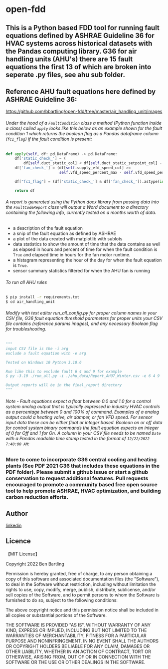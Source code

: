 # open-fdd

## This is a Python based FDD tool for running fault equations defined by ASHRAE Guideline 36 for HVAC systems across historical datasets with the Pandas computing library. G36 for air handling units (AHU's) there are 15 fault equations the first 13 of which are broken into seperate .py files, see ahu sub folder.

## Reference AHU fault equations here defined by ASHRAE Guideline 36:
https://github.com/bbartling/open-fdd/tree/master/air_handling_unit/images

###### Under the hood of a `FaultCondition` class a method (Python function inside a class) called `apply` looks like this below as an example shown for the fault condition 1 which returns the boolean flag as a Pandas dataframe column (`fc1_flag`) if the fault condition is present:
```python
def apply(self, df: pd.DataFrame) -> pd.DataFrame:
    df['static_check_'] = (
        df[self.duct_static_col] < df[self.duct_static_setpoint_col] - self.duct_static_inches_err_thres)
    df['fan_check_'] = (df[self.supply_vfd_speed_col] >=
                        self.vfd_speed_percent_max - self.vfd_speed_percent_err_thres)

    df["fc1_flag"] = (df['static_check_'] & df['fan_check_']).astype(int)

    return df
```
	
###### A report is generated using the Python docx library from passing data into the `FaultCodeReport` class will output a Word document to a directory containing the following info, currently tested on a months worth of data.
* a description of the fault equation
* a snip of the fault equation as defined by ASHRAE
* a plot of the data created with matplotlib with sublots
* data statistics to show the amount of time that the data contains as well as elapsed in hours and percent of time for when the fault condition is `True` and elapsed time in hours for the fan motor runtime.
* a histagram representing the hour of the day for when the fault equation is `True`.
* sensor summary statistics filtered for when the AHU fan is running


###### To run all AHU rules
```bash
$ pip install -r requirements.txt
$ cd air_handling_unit
```

###### Modify with text editor run_all_config.py for proper column names in your CSV file, G36 fault equation threshold parameters for proper units your CSV file contains (reference params images), and any necessary Boolean flag for troubleshooting.
```python
"""
input CSV file is the -i arg
exclude a fault equation with -e arg

Tested on Windows 10 Python 3.10.6

Run like this to exclude fault 6 4 and 9 for example
$ py -3.10 ./run_all.py -i ./ahu_data/Report_AHU7_Winter.csv -e 6 4 9

Output reports will be in the final_report directory
"""
```

###### Note - Fault equations expect a float between 0.0 and 1.0 for a control system analog output that is typically expressed in industry HVAC controls as a percentage between 0 and 100% of command. Examples of a analog output could a heating valve, air damper, or fan VFD speed. For sensor input data these can be either float or integer based. Boolean on or off data for control system binary commands the fault equation expects an integer of 0 for Off and 1 for On. A column in your CSV file needs to be named `Date` with a Pandas readable time stamp tested in the format of `12/22/2022  7:40:00 AM`:

### More to come to incorporate G36 central cooling and heating plants (See PDF 2021 G36 that includes these equations in the PDF folder). Please submit a github issue or start a github conservation to request additional features. Pull requests encouraged to promote a community based free open source tool to help promote ASHRAE, HVAC optimization, and building carbon reduction efforts.

## Author

[linkedin](https://www.linkedin.com/in/ben-bartling-510a0961/)

## Licence

【MIT License】

Copyright 2022 Ben Bartling

Permission is hereby granted, free of charge, to any person obtaining a copy of this software and associated documentation files (the "Software"), to deal in the Software without restriction, including without limitation the rights to use, copy, modify, merge, publish, distribute, sublicense, and/or sell copies of the Software, and to permit persons to whom the Software is furnished to do so, subject to the following conditions:

The above copyright notice and this permission notice shall be included in all copies or substantial portions of the Software.

THE SOFTWARE IS PROVIDED "AS IS", WITHOUT WARRANTY OF ANY KIND, EXPRESS OR IMPLIED, INCLUDING BUT NOT LIMITED TO THE WARRANTIES OF MERCHANTABILITY, FITNESS FOR A PARTICULAR PURPOSE AND NONINFRINGEMENT. IN NO EVENT SHALL THE AUTHORS OR COPYRIGHT HOLDERS BE LIABLE FOR ANY CLAIM, DAMAGES OR OTHER LIABILITY, WHETHER IN AN ACTION OF CONTRACT, TORT OR OTHERWISE, ARISING FROM, OUT OF OR IN CONNECTION WITH THE SOFTWARE OR THE USE OR OTHER DEALINGS IN THE SOFTWARE.
